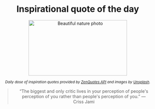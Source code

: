 
<div align="center">

# Inspirational quote of the day

<img src="./data/photo.jpeg" alt="Beautiful nature photo" width="320" height="180">

<sub><i>Daily dose of inspiration quotes provided by [ZenQuotes API](https://zenquotes.io/) and images by [Unsplash](https://unsplash.com/).</i></sub>


<blockquote>&ldquo;The biggest and only critic lives in your perception of people's perception of you rather than people's perception of you.&rdquo; &mdash; <footer>Criss Jami</footer></blockquote>

</div>
